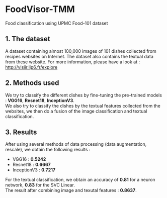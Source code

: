 # FoodVisor-TMM
Food classification using UPMC Food-101 dataset
## 1. The dataset
A dataset containing almost 100,000 images of 101 dishes collected from recipes websites on Internet. The dataset also contains the textual data from these website. For more information, please have a look at : <br />
http://visiir.lip6.fr/explore
## 2. Methods used
We try to classify the different dishes by fine-tuning the pre-trained models : **VGG16**, **Resnet18**, **InceptionV3**.<br />
We also try to classify the dishes by the textual features collected from the websites, we then do a fusion of the image classification and textual classification.
## 3. Results
After using several methods of data processing (data augmentation, rescale), we obtain the following results :<br />
- VGG16 :  **0.5242**
- Resnet18 : **0.6667** 
- InceptionV3 : **0.7217**

For the textual classification, we obtain an accuracy of **0.81** for a neuron network, **0.83** for the SVC Linear. <br />
The result after combining image and texutal features : **0.8637**.
